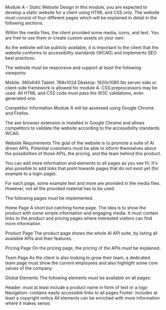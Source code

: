 Module A – Static Website Design
In this module, you are expected to develop a static website for a client using HTML and CSS only. The website must consist of four different pages which will be explained in detail in the following sections.

Within the media files, the client provided some media, icons, and text. You are free to use them or create custom assets on your own.

As the website will be publicly available, it is important to the client that the website conforms to accessibility standards (WCAG) and implements SEO best practices.

The website must be responsive and support at least the following viewports:

Mobile: 360x640
Tablet: 768x1024
Desktop: 1920x1080
No server-side or client-side framework is allowed for module A. CSS preprocessors may be used. All HTML and CSS code must pass the W3C validations, even generated one.

Competitor Information
Module A will be assessed using Google Chrome and Firefox.

The axe browser extension is installed in Google Chrome and allows competitors to validate the website according to the accessibility standards WCAG.

Website Requirements
The goal of the website is to promote a suite of AI driven APIs. Potential customers must be able to inform themselves about the possibilities of those APIs, the pricing, and the team behind this product.

You can add more information and elements to all pages as you see fit. It's also possible to add links that point towards pages that do not exist yet (for example to a login page).

For each page, some example text and more are provided in the media files. However, not all the provided material has to be used.

The following pages must be implemented.

Home Page
A short but catching home page. The idea is to show the product with some simple information and engaging media. It must contain links to the product and pricing pages where interested visitors can find more information.

Product Page
The product page shows the whole AI API suite, by listing all available APIs and their features.

Pricing Page
On the pricing page, the pricing of the APIs must be explained.

Team Page
As the client is also looking to grow their team, a dedicated team page must show the current employees and also highlight some core values of the company.

Global Elements
The following elements must be available on all pages:

Header: must at least include a product name in form of text or a logo
Navigation: contains easily accessible links to all pages
Footer: includes at least a copyright notice
All elements can be enriched with more information where it makes sense.